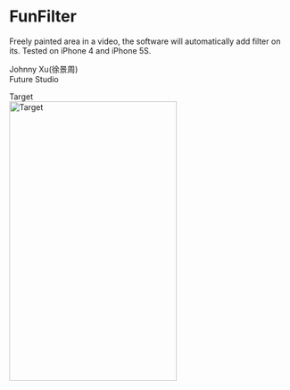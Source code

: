 # FunFilter
Freely painted area in a video, the software will automatically add filter on its. Tested on iPhone 4 and iPhone 5S.

Johnny Xu(徐景周)  
Future Studio

Target    
<img src="https://github.com/xujingzhou/FunFilter/blob/master/Resource/Demo/Demo.gif" width = "300" height = "500" alt="Target" align=center />
